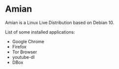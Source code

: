 # Amian

Amian is a Linux Live Distribution based on Debian 10.

List of some installed applications:
* Google Chrome
* Firefox
* Tor Browser
* youtube-dl
* DBox
